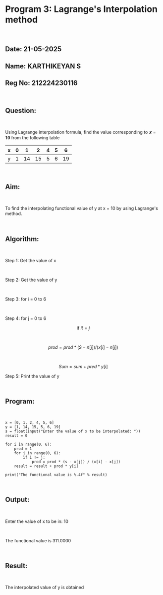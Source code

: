 # Program 3: Lagrange's Interpolation method

<br>

## Date: 21-05-2025
## Name: KARTHIKEYAN S
## Reg No: 212224230116

<br>

## Question:

<br>

Using Lagrange interpolation formula, find the value corresponding to 𝒙 = 𝟏𝟎 from the following table 

| x   | 0  | 1  | 2  | 4  | 5  | 6  |
| --- | -- | -- | -- | -- | -- | -- |
| y   | 1  | 14 | 15 | 5  | 6  | 19 |


<br>

## Aim:

<br>

To find the interpolating functional value of y at x = 10 by using Lagrange's method.

<br>

## Algorithm:

<br>

Step 1: Get the value of x

<br>

Step 2: Get the value of y

<br>

Step 3: for i = 0 to 6

<br>

Step 4: for j = 0 to 6

$$
\text{if } i != j
$$


<br>

$$
prod = prod * ( S - n [j])/(x [i] - n[j])
$$

<br>

$$
Sum = sum + pred * y[i]
$$

Step 5: Print the value of y

<br>

## Program:

<br>

```
x = [0, 1, 2, 4, 5, 6]
y = [1, 14, 15, 5, 6, 19]
s = float(input("Enter the value of x to be interpolated: "))
result = 0

for i in range(0, 6):
    prod = 1
    for j in range(0, 6):
        if i != j:
            prod = prod * (s - x[j]) / (x[i] - x[j])
    result = result + prod * y[i]

print("The functional value is %.4f" % result)
```

<br>

## Output:

<br>

Enter the value of x to be in: 10

<br>

The functional value is 311.0000 

<br>

## Result:

<br>

The interpolated value of y is obtained
